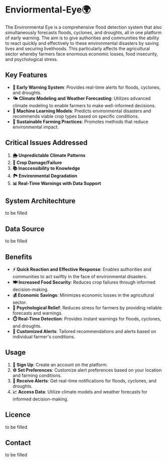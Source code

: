 # Enviormental-Eye🌍 


The Environmental Eye is a comprehensive flood detection system that also simultaneously forecasts floods, cyclones, and droughts, all in one platform of early warning. The aim is to give authorities and communities the ability to react quickly and effectively to these environmental disasters by saving lives and securing livelihoods. This particularly affects the agricultural sector whereby farmers face enormous economic losses, food insecurity, and psychological stress.

## Key Features

- **🚨 Early Warning System**: Provides real-time alerts for floods, cyclones, and droughts.
- **🌤️ Climate Modeling and Weather Forecasting**: Utilizes advanced climate modeling to enable farmers to make well-informed decisions.
- **🤖 Machine Learning Models**: Predicts environmental disasters and recommends viable crop types based on specific conditions.
- **🌱 Sustainable Farming Practices**: Promotes methods that reduce environmental impact.

## Critical Issues Addressed

1. **🌦️ Unpredictable Climate Patterns**
2. **🌾 Crop Damage/Failure**
3. **📚 Inaccessibility to Knowledge**
4. **🏞️ Environmental Degradation**
5. **📊 Real-Time Warnings with Data Support**

## System Architechture 

to be filled 

## Data Source 

to be filled 

## Benefits

- **⚡ Quick Reaction and Effective Response**: Enables authorities and communities to act swiftly in the face of environmental disasters.
- **🍽️ Increased Food Security**: Reduces crop failures through informed decision-making.
- **💰 Economic Savings**: Minimizes economic losses in the agricultural sector.
- **🧘 Psychological Relief**: Reduces stress for farmers by providing reliable forecasts and warnings.
- **⏱️ Real-Time Detection**: Provides instant warnings for floods, cyclones, and droughts.
- **🔔 Customized Alerts**: Tailored recommendations and alerts based on individual farmer's conditions.

## Usage

1. **📝 Sign Up**: Create an account on the platform.
2. **⚙️ Set Preferences**: Customize alert preferences based on your location and farming conditions.
3. **📩 Receive Alerts**: Get real-time notifications for floods, cyclones, and droughts.
4. **📈 Access Data**: Utilize climate models and weather forecasts for informed decision-making.

## Licence 

to be filled 

## Contact

to be filled 